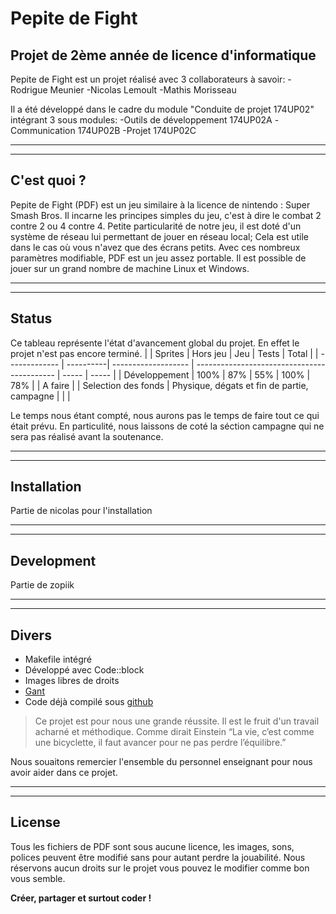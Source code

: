 # Pepite de Fight
## Projet de 2ème année de licence d'informatique

Pepite de Fight est un projet réalisé avec 3 collaborateurs à savoir:
    -Rodrigue Meunier
    -Nicolas Lemoult
    -Mathis Morisseau

Il a été développé dans le cadre du module "Conduite de projet 174UP02" intégrant 3 sous modules:
    -Outils de développement 174UP02A
    -Communication 174UP02B
    -Projet 174UP02C
*********************
*********************
## C'est quoi ? 
    
Pepite de Fight (PDF) est un jeu similaire à la licence de nintendo : Super Smash Bros.
Il incarne les principes simples du jeu, c'est à dire le combat 2 contre 2 ou 4 contre 4.
Petite particularité de notre jeu, il est doté d'un système de réseau lui permettant de jouer en réseau local; Cela est utile dans le cas où vous n'avez que des écrans petits. 
Avec ces nombreux paramètres modifiable, PDF est un jeu assez portable. Il est possible de jouer sur un grand nombre de machine Linux et Windows. 

*********************
*********************
## Status 
Ce tableau représente l'état d'avancement global du projet. En effet le projet n'est pas encore terminé.
|               | Sprites   | Hors jeu            | Jeu                                         | Tests | Total |
| ------------- | ----------| ------------------- | ------------------------------------------- | ----- | ----- |
| Développement | 100%      | 87%                 | 55%                                         | 100%  | 78%   |
| A faire       |           | Selection des fonds | Physique, dégats et fin de partie, campagne |       |       |

Le temps nous étant compté, nous aurons pas le temps de faire tout ce qui était prévu.
En particulité, nous laissons de coté la séction campagne qui ne sera pas réalisé avant la soutenance.
*********************
*********************
## Installation

Partie de nicolas pour l'installation
*********************
*********************
## Development
Partie de zopiik
*********************
*********************
## Divers

- Makefile intégré
- Développé avec Code::block
- Images libres de droits
- [Gant](https://docs.google.com/spreadsheets/d/1ipVHrZPP3kiP_FIxAHCDkyyDFsxZtWTpcSuICjUDaMI/edit#gid=0) 
- Code déjà compilé sous [github](https://github.com/PepiteDeFight/L2-Projet)


> Ce projet est pour nous une grande réussite.
> Il est le fruit d'un travail acharné
> et méthodique. Comme dirait Einstein
> “La vie, c’est comme une bicyclette,
> il faut avancer pour ne pas perdre l’équilibre.”

Nous souaitons remercier l'ensemble du personnel enseignant pour nous 
avoir aider dans ce projet.
*********************
*********************
## License

Tous les fichiers de PDF sont sous aucune licence, les images, sons, polices peuvent être modifié sans pour autant perdre la jouabilité.
Nous réservons aucun droits sur le projet vous pouvez le modifier comme bon vous semble.

**Créer, partager et surtout coder !**
